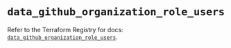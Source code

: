 # `data_github_organization_role_users`

Refer to the Terraform Registry for docs: [`data_github_organization_role_users`](https://registry.terraform.io/providers/integrations/github/6.7.3/docs/data-sources/organization_role_users).
